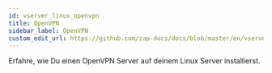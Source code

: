 ```yaml
---
id: vserver_linux_openvpn
title: OpenVPN
sidebar_label: OpenVPN
custom_edit_url: https://github.com/zap-docs/docs/blob/master/en/vserver_linux_openvpn.md
---
```


Erfahre, wie Du einen OpenVPN Server auf deinem Linux Server installierst.